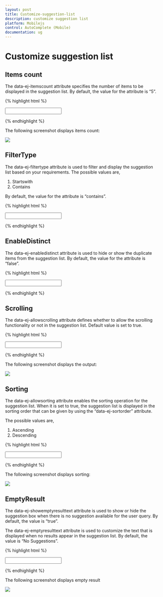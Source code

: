 ```yaml
---
layout: post
title: Customize-suggestion-list
description: customize suggestion list
platform: Mobilejs
control: AutoComplete (Mobile) 
documentation: ug
---
```


# Customize suggestion list

## Items count

The data-ej-itemscount attribute specifies the number of items to be displayed in the suggestion list. By default, the value for the attribute is “5”.

{% highlight html %}

<input id="autocomplete_sample" data-role="ejmautocomplete" data-ej-itemscount=2 data-ej-datasource="window.datasrc" data-ej-fields-text="name" />         



{% endhighlight %}



The following screenshot displays items count:

![](Customize-suggestion-list_images/Customize-suggestion-list_img1.png)



## FilterType

The data-ej-filtertype attribute is used to filter and display the suggestion list based on your requirements. The possible values are, 

1. Startswith
2. Contains

By default, the value for the attribute is “contains”.

{% highlight html %}

<input id="autocomplete_sample" data-role="ejmautocomplete" data-ej-datasource="window.datasrc" data-ej-filtertype="startswith" data-ej-fields-text="name" />



{% endhighlight %}



## EnableDistinct

The data-ej-enabledistinct attribute is used to hide or show the duplicate items from the suggestion list. By default, the value for the attribute is “false”.

{% highlight html %}

<input id="autocomplete_sample" data-role="ejmautocomplete" data-ej-enabledistinct=true data-ej-datasource="window.datasrc"  data-ej-fields-text="name" />



{% endhighlight %}



## Scrolling

The data-ej-allowscrolling attribute defines whether to allow the scrolling functionality or not in the suggestion list. Default value is set to true.

{% highlight html %}

<input id="autocomplete_sample" data-role="ejmautocomplete" data-ej-allowscrolling=false data-ej-datasource="window.datasrc" data-ej-fields-text="name" /> 



{% endhighlight %}



The following screenshot displays the output:

![](Customize-suggestion-list_images/Customize-suggestion-list_img2.png)


## Sorting 

The data-ej-allowsorting attribute enables the sorting operation for the suggestion list. When it is set to true, the suggestion list is displayed in the sorting order that can be given by using the “data-ej-sortorder” attribute.

The possible values are,

1. Ascending
2. Descending



{% highlight html %}

 <input id="autocomplete_sample" data-role="ejmautocomplete" data-ej-sortorder="descending" data-ej-allowsorting=true data-ej-datasource="window.datasrc" data-ej-fields-text="name" />



{% endhighlight %}



The following screenshot displays sorting:

![](Customize-suggestion-list_images/Customize-suggestion-list_img3.png)


## EmptyResult

The data-ej-showemptyresulttext attribute is used to show or hide the suggestion box when there is no suggestion available for the user query. By default, the value is “true”.

The data-ej-emptyresulttext attribute is used to customize the text that is displayed when no results appear in the suggestion list. By default, the value is “No Suggestions”.



{% highlight html %}

<input id="autocomplete_sample" data-role="ejmautocomplete" data-ej-showemptyresulttext="true" data-ej-emptyresulttext="No Values available" data-ej-datasource="window.datasrc" data-ej-fields-text="name" /> 



{% endhighlight %}



The following screenshot displays empty result

![](Customize-suggestion-list_images/Customize-suggestion-list_img4.png)


